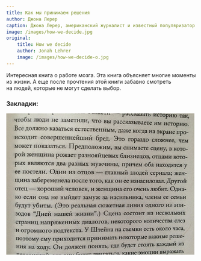 ```yaml
---
title: Как мы принимаем решения
author: Джона Лерер
caption: Джона Лерер, американский журналист и известный популяризатор науки увлекательно описывает, как устроен механизм принятия решений. Книга рассказывает о том, как происходит процесс выбора, и одновременно помогает сделать этот процесс эффективнее.
image: /images/how-we-decide.jpg
original:
    title: How we decide
    author: Jonah Lehrer
    image: /images/how-we-decide-o.jpg
---
```


Интересная книга о&nbsp;работе мозга. Эта книга объясняет многие моменты из&nbsp;жизни. А&nbsp;еще после прочтения этой книги забавно смотреть на&nbsp;людей, которые не&nbsp;могут сделать выбор.
### Закладки:
![Закладка](/images/how-we-decide-bookmark.jpg)

